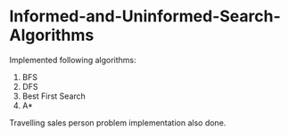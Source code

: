 # Informed-and-Uninformed-Search-Algorithms

Implemented following algorithms:
1. BFS
2. DFS
3. Best First Search
4. A*

Travelling sales person problem implementation also done.
